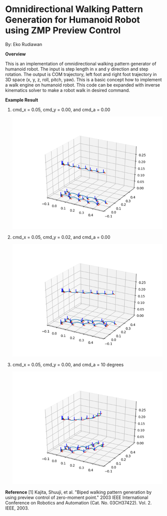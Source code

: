 # Omnidirectional Walking Pattern Generation for Humanoid Robot using ZMP Preview Control

By: Eko Rudiawan 

**Overview**

This is an implementation of omnidirectional walking pattern generator of humanoid robot. The input is step length in x and y direction and step rotation. The output is COM trajectory, left foot and right foot trajectory in 3D space (x, y, z, roll, pitch, yaw). This is a basic concept how to implement a walk engine on humanoid robot. This code can be expanded with inverse kinematics solver to make a robot walk in desired command.

**Example Result**

1. cmd_x = 0.05, cmd_y = 0.00, and cmd_a = 0.00

    ![alt text](./images/Figure_1.png)

2. cmd_x = 0.05, cmd_y = 0.02, and cmd_a = 0.00

    ![alt text](./images/Figure_2.png)

3. cmd_x = 0.05, cmd_y = 0.00, and cmd_a = 10 degrees

    ![alt text](./images/Figure_3.png)
    
**Reference**
[1] Kajita, Shuuji, et al. "Biped walking pattern generation by using preview control of zero-moment point." 2003 IEEE International Conference on Robotics and Automation (Cat. No. 03CH37422). Vol. 2. IEEE, 2003.
